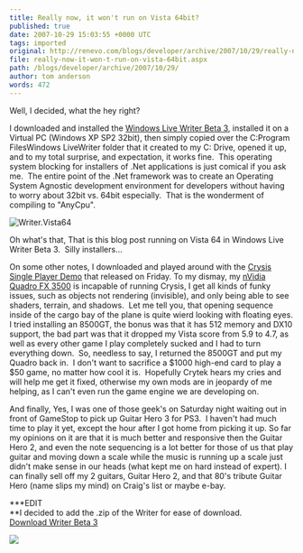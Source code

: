 ```yaml
---
title: Really now, it won't run on Vista 64bit?
published: true
date: 2007-10-29 15:03:55 +0000 UTC
tags: imported 
original: http://renevo.com/blogs/developer/archive/2007/10/29/really-now-it-won-t-run-on-vista-64bit.aspx
file: really-now-it-won-t-run-on-vista-64bit.aspx
path: /blogs/developer/archive/2007/10/29/
author: tom anderson
words: 472
---
```

Well, I decided, what the hey right?

I downloaded and installed the [Windows Live Writer Beta 3][1], installed it on a Virtual PC (Windows XP SP2 32bit), then simply copied over the C:Program FilesWindows LiveWriter folder that it created to my C: Drive, opened it up, and to my total surprise, and expectation, it works fine.  This operating system blocking for installers of .Net applications is just comical if you ask me.  The entire point of the .Net framework was to create an Operating System Agnostic development environment for developers without having to worry about 32bit vs. 64bit especially.  That is the wonderment of compiling to "AnyCpu".

![Writer.Vista64][2]

Oh what's that, That is this blog post running on Vista 64 in Windows Live Writer Beta 3.  Silly installers...

On some other notes, I downloaded and played around with the [Crysis Single Player Demo][3] that released on Friday. To my dismay, my [nVidia Quadro FX 3500][4] is incapable of running Crysis, I get all kinds of funky issues, such as objects not rendering (invisible), and only being able to see shaders, terrain, and shadows.  Let me tell you, that opening sequence inside of the cargo bay of the plane is quite wierd looking with floating eyes. I tried installing an 8500GT, the bonus was that it has 512 memory and DX10 support, the bad part was that it dropped my Vista score from 5.9 to 4.7, as well as every other game I play completely sucked and I had to turn everything down.  So, needless to say, I returned the 8500GT and put my Quadro back in.  I don't want to sacrifice a $1000 high-end card to play a $50 game, no matter how cool it is.  Hopefully Crytek hears my cries and will help me get it fixed, otherwise my own mods are in jeopardy of me helping, as I can't even run the game engine we are developing on.

And finally, Yes, I was one of those geek's on Saturday night waiting out in front of GameStop to pick up Guitar Hero 3 for PS3.  I haven't had much time to play it yet, except the hour after I got home from picking it up. So far my opinions on it are that it is much better and responsive then the Guitar Hero 2, and even the note sequencing is a lot better for those of us that play guitar and moving down a scale while the music is running up a scale just didn't make sense in our heads (what kept me on hard instead of expert). I can finally sell off my 2 guitars, Guitar Hero 2, and that 80's tribute Guitar Hero (name slips my mind) on Craig's list or maybe e-bay.

***EDIT   
**I decided to add the .zip of the Writer for ease of download.   
[Download Writer Beta 3][5]

![][6]

[1]: http://get.live.com/betas/writer_betas
[2]: http://www.renevo.com/blogs/developer/WindowsLiveWriter/ReallynowitwontrunonVista64bit_7F7D/Writer.Vista64_thumb.jpg
[3]: http://www.renevo.com/forums/thread/1516.aspx
[4]: http://www.nvidia.com/page/quadrofx.html
[5]: http://www.renevo.com/files/folders/applications/entry1524.aspx
[6]: http://renevo.com/aggbug.aspx?PostID=1521

